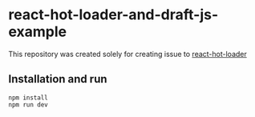# react-hot-loader-and-draft-js-example

This repository was created solely for creating issue to [react-hot-loader](https://github.com/gaearon/react-hot-loader)

## Installation and run

```
npm install
npm run dev
```
